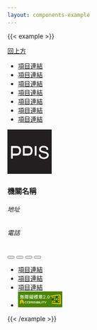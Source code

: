 ```yaml
---
layout: components-example
---
```


{{< example >}}
<footer class="bg-light">
  <div class="container">
    <div class="row">
      <a href="#" class="text-decoration-none text-center">
        <i class="bi bi-arrow-up-circle"></i>
        回上方
      </a>
    </div>
    <div class="row">
      <ul class="nav top-nav">
        <li class="nav-item"><a href="#" class="nav-link">項目連結</a></li>
        <li class="nav-item"><a href="#" class="nav-link">項目連結</a></li>
        <li class="nav-item"><a href="#" class="nav-link">項目連結</a></li>
        <li class="nav-item"><a href="#" class="nav-link">項目連結</a></li>
        <li class="nav-item"><a href="#" class="nav-link">項目連結</a></li>
        <li class="nav-item"><a href="#" class="nav-link">項目連結</a></li>
        <li class="nav-item"><a href="#" class="nav-link">項目連結</a></li>
      </ul>
    </div>
    <div class="row">
      <div class="col-lg-6 d-inline-flex align-items-center">
        <img class="logo" src="/img/pdis-logo-final-inverse.png" width="100" height="100" alt="pdis logo">
        <div class="d-flex flex-column align-items-start">
          <h3>機關名稱</h3>
          <h6>地址</h6>
          <h6>電話</h6>
        </div>
      </div>
      <div class="col-lg-6">
        <div class="social-container">
          <button type="button" class="btn btn-primary social-icon">
            <i class="bi bi-facebook"></i>
          </button>
          <button type="button" class="btn btn-primary social-icon">
            <i class="bi bi-instagram"></i>
          </button>
          <button type="button" class="btn btn-primary social-icon">
            <i class="bi bi-youtube"></i>
          </button>
          <button type="button" class="btn btn-primary social-icon">
            <i class="bi bi-rss-fill"></i>
          </button>
        </div>
        <ul class="nav">
          <li class="nav-item"><a href="#" class="nav-link">項目連結</a></li>
          <li class="nav-item"><a href="#" class="nav-link">項目連結</a></li>
          <li class="nav-item"><a href="#" class="nav-link">項目連結</a></li>
          <li class="nav-item"><img src="/img/accessibility.jpg" width="100" alt="accessibility"></li>
        </ul>
      </div>
    </div>
  </div>
</footer>
{{< /example >}}